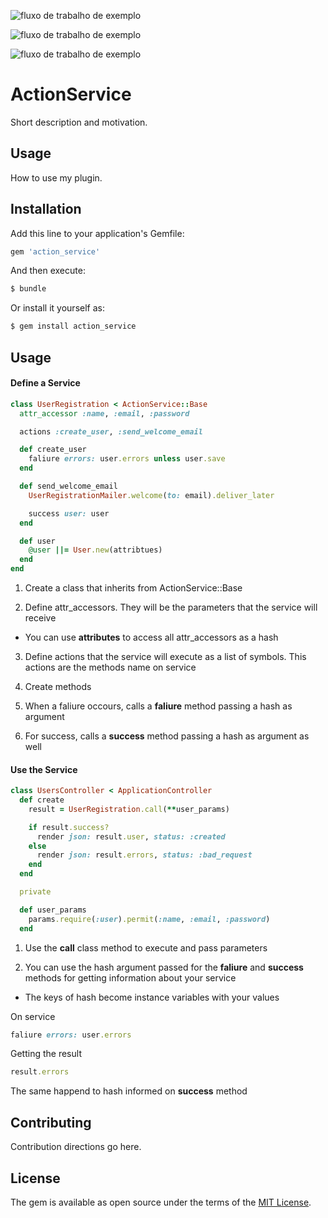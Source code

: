 ![fluxo de trabalho de exemplo](https://github.com/leoncruz/action_service/actions/workflows/rubocop.yml/badge.svg)

![fluxo de trabalho de exemplo](https://github.com/leoncruz/action_service/actions/workflows/rubycritc.yml/badge.svg)

![fluxo de trabalho de exemplo](https://github.com/leoncruz/action_service/actions/workflows/tests.yml/badge.svg)

# ActionService
Short description and motivation.

## Usage
How to use my plugin.

## Installation
Add this line to your application's Gemfile:

```ruby
gem 'action_service'
```

And then execute:
```bash
$ bundle
```

Or install it yourself as:
```bash
$ gem install action_service
```

## Usage


#### Define a Service
```ruby
class UserRegistration < ActionService::Base
  attr_accessor :name, :email, :password

  actions :create_user, :send_welcome_email

  def create_user
    faliure errors: user.errors unless user.save
  end

  def send_welcome_email
    UserRegistrationMailer.welcome(to: email).deliver_later

    success user: user
  end

  def user
    @user ||= User.new(attribtues)
  end
end
```
1. Create a class that inherits from ActionService::Base

2. Define attr_accessors. They will be the parameters that the service will receive

* You can use **attributes** to access all attr_accessors as a hash

3. Define actions that the service will execute as a list of symbols. This actions are the methods name on service

4. Create methods

5. When a faliure occours, calls a **faliure** method passing a hash as argument

6. For success, calls a **success** method passing a hash as argument as well

#### Use the Service

```ruby
class UsersController < ApplicationController
  def create
    result = UserRegistration.call(**user_params)

    if result.success?
      render json: result.user, status: :created
    else
      render json: result.errors, status: :bad_request
    end
  end

  private

  def user_params
    params.require(:user).permit(:name, :email, :password)
  end
```
1. Use the **call** class method to execute and pass parameters

2. You can use the hash argument passed for the **faliure** and **success** methods for getting information about your service

* The keys of hash become instance variables with your values

On service

```ruby
faliure errors: user.errors
```

Getting the result
```ruby
result.errors
```
The same happend to hash informed on **success** method


## Contributing
Contribution directions go here.

## License
The gem is available as open source under the terms of the [MIT License](https://opensource.org/licenses/MIT).
